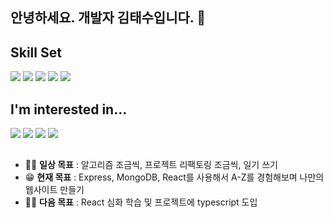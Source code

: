 ## 안녕하세요. 개발자 김태수입니다. 👋
## Skill Set
  <img src="https://img.shields.io/badge/html5-E34F26?style=for-the-badge&logo=html5&logoColor=white"> <img src="https://img.shields.io/badge/css-1572B6?style=for-the-badge&logo=css3&logoColor=white"> <img src="https://img.shields.io/badge/javascript-F7DF1E?style=for-the-badge&logo=javascript&logoColor=black"> <img src="https://img.shields.io/badge/react-61DAFB?style=for-the-badge&logo=react&logoColor=black"> <img src="https://img.shields.io/badge/node.js-339933?style=for-the-badge&logo=Node.js&logoColor=white">
## I'm interested in...
<img src="https://img.shields.io/badge/express-000000?style=for-the-badge&logo=express&logoColor=white"> <img src="https://img.shields.io/badge/mongoDB-47A248?style=for-the-badge&logo=MongoDB&logoColor=white"> <img src="https://img.shields.io/badge/firebase-FFCA28?style=for-the-badge&logo=firebase&logoColor=white"> <img src="https://img.shields.io/badge/typescript-3178C6?style=for-the-badge&logo=typescript&logoColor=white">
##
- 🐱‍👤 **일상 목표** : 알고리즘 조금씩, 프로젝트 리팩토링 조금씩, 일기 쓰기
- 😁 **현재 목표** : Express, MongoDB, React를 사용해서 A-Z를 경험해보며 나만의 웹사이트 만들기
- 🐱‍🏍 **다음 목표** : React 심화 학습 및 프로젝트에 typescript 도입
